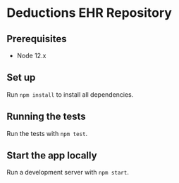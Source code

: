 # Deductions EHR Repository

## Prerequisites

* Node 12.x

## Set up

Run `npm install` to install all dependencies.

## Running the tests

Run the tests with `npm test`.

## Start the app locally

Run a development server with `npm start`.
